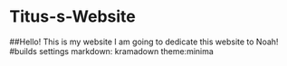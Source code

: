 # Titus-s-Website
##Hello! This is my website 
I am going to dedicate this website to Noah!
#builds settings
markdown: kramadown
theme:minima
